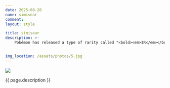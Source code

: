 ```yaml
---
date: 2025-08-28
name: simisear
comment: 
layout: style

title: simisear
description: >-
    Pokémon has released a type of rarity called "<bold><em>IR</em></bold>" or "<bold><em>Illustration Rare</em></bold>" in their latest sets. They are "<bold><em>Full Art</em></bold>" drawings made by specific artists, and each usually has a specific style. They are pretty cool. I finally have a reason to collect some. I think the ratio of card collectors and actual card collectors has to be like 1000:1 at this point.


img_location: /assets/photos/5.jpg
---
```

<div class="photo-container">
    <img src="{{ page.img_location }}"/>
    <p class="mt-1 mb-0">{{ page.description }}</p>
</div>







